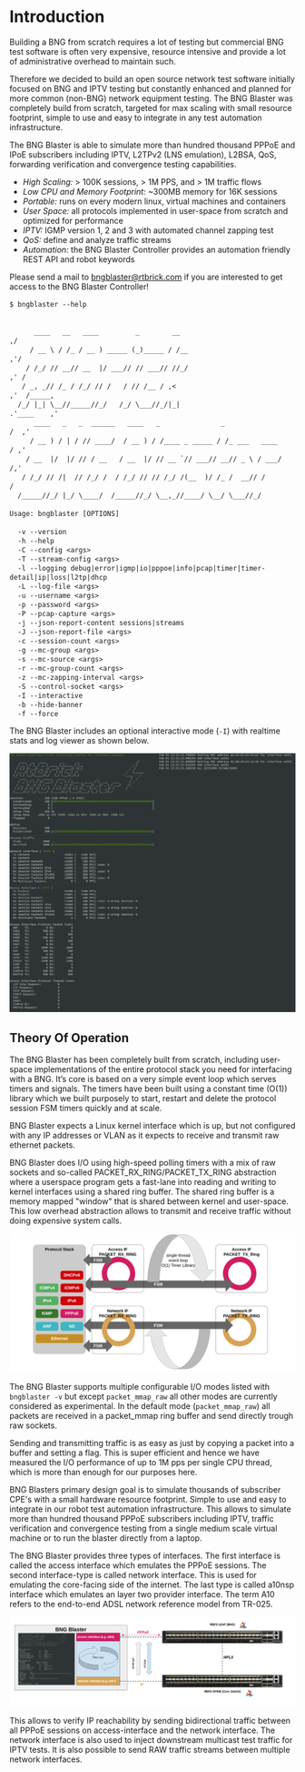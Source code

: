 # Introduction

Building a BNG from scratch requires a lot of testing but commercial BNG test software
is often very expensive, resource intensive and provide a lot of administrative overhead
to maintain such.

Therefore we decided to build an open source network test software initially focused on BNG 
and IPTV testing but constantly enhanced and planned for more common (non-BNG) network equipment 
testing. The BNG Blaster was completely build from scratch, targeted for max scaling with small
resource footprint, simple to use and easy to integrate in any test automation infrastructure.

The BNG Blaster is able to simulate more than hundred thousand PPPoE and IPoE subscribers including
IPTV, L2TPv2 (LNS emulation), L2BSA, QoS, forwarding verification and convergence testing capabilities.

* *High Scaling:* > 100K sessions, > 1M PPS, and > 1M traffic flows
* *Low CPU and Memory Footprint:* ~300MB memory for 16K sessions
* *Portable:* runs on every modern linux, virtual machines and containers
* *User Space:* all protocols implemented in user-space from scratch and optimized for performance
* *IPTV:* IGMP version 1, 2 and 3 with automated channel zapping test
* *QoS:* define and analyze traffic streams
* *Automation:* the BNG Blaster Controller provides an automation friendly REST API and robot keywords

Please send a mail to bngblaster@rtbrick.com if you are interested
to get access to the BNG Blaster Controller!

```
$ bngblaster --help


      ____   __   ____         _        __                                  ,/
     / __ \ / /_ / __ ) _____ (_)_____ / /__                              ,'/
    / /_/ // __// __  |/ ___// // ___// //_/                            ,' /
   / _, _// /_ / /_/ // /   / // /__ / ,<                             ,'  /_____,    
  /_/ |_| \__//_____//_/   /_/ \___//_/|_|                          .'____    ,'   
      ____   _   _  ______   ____   _               _                    /  ,'
     / __ ) / | / // ____/  / __ ) / /____ _ _____ / /_ ___   ____      / ,'
    / __  |/  |/ // / __   / __  |/ // __ `// ___// __// _ \ / ___/    /,'
   / /_/ // /|  // /_/ /  / /_/ // // /_/ /(__  )/ /_ /  __// /       / 
  /_____//_/ |_/ \____/  /_____//_/ \__,_//____/ \__/ \___//_/

Usage: bngblaster [OPTIONS]

  -v --version
  -h --help
  -C --config <args>
  -T --stream-config <args>
  -l --logging debug|error|igmp|io|pppoe|info|pcap|timer|timer-detail|ip|loss|l2tp|dhcp
  -L --log-file <args>
  -u --username <args>
  -p --password <args>
  -P --pcap-capture <args>
  -j --json-report-content sessions|streams
  -J --json-report-file <args>
  -c --session-count <args>
  -g --mc-group <args>
  -s --mc-source <args>
  -r --mc-group-count <args>
  -z --mc-zapping-interval <args>
  -S --control-socket <args>
  -I --interactive
  -b --hide-banner
  -f --force

```

The BNG Blaster includes an optional interactive mode (`-I`) with realtime stats and
log viewer as shown below.

![BNG Blaster Interactive](images/bbl_interactive.png)

## Theory Of Operation

The BNG Blaster has been completely built from scratch, including user-space implementations of the entire protocol
stack you need for interfacing with a BNG. It’s core is based on a very simple event loop which serves timers and signals.
The timers have been built using a constant time (O(1)) library which we built purposely to start, restart and delete the
protocol session FSM timers quickly and at scale.

BNG Blaster expects a Linux kernel interface which is up, but not configured with any IP addresses or VLAN as it expects to
receive and transmit raw ethernet packets.

BNG Blaster does I/O using high-speed polling timers with a mix of raw sockets and so-called PACKET_RX_RING/PACKET_TX_RING
abstraction where a userspace program gets a fast-lane into reading and writing to kernel interfaces using a shared ring buffer.
The shared ring buffer is a memory mapped "window" that is shared between kernel and user-space. This low overhead abstraction
allows to transmit and receive traffic without doing expensive system calls.

![BNG Blaster Architecture](images/bbl_arch.png)

The BNG Blaster supports multiple configurable I/O modes listed with `bngblaster -v` but except `packet_mmap_raw` all other modes
are currently considered as experimental. In the default mode (`packet_mmap_raw`) all packets are received in a packet_mmap ring
buffer and send directly trough raw sockets.

Sending and transmitting traffic is as easy as just by copying a packet into a buffer and setting a flag. This is super
efficient and hence we have measured the I/O performance of up to 1M pps per single CPU thread, which is more than enough
for our purposes here.

BNG Blasters primary design goal is to simulate thousands of subscriber CPE's with a small hardware resource footprint. Simple
to use and easy to integrate in our robot test automation infrastructure. This allows to simulate more than hundred thousand
PPPoE subscribers including IPTV, traffic verification and convergence testing from a single medium scale virtual machine or to
run the blaster directly from a laptop.

The BNG Blaster provides three types of interfaces. The first interface is called the access interface which emulates the PPPoE
sessions. The second interface-type is called network interface. This is used for emulating the core-facing side of the
internet. The last type is called a10nsp interface which emulates an layer two provider interface. The term A10 
refers to the end-to-end ADSL network reference model from TR-025.  

![BNG Blaster Interfaces](images/bbl_interfaces.png)

This allows to verify IP reachability by sending bidirectional traffic between all PPPoE sessions on access-interface and the
network interface. The network interface is also used to inject downstream multicast test traffic for IPTV tests. It is also 
possible to send RAW traffic streams between multiple network interfaces.